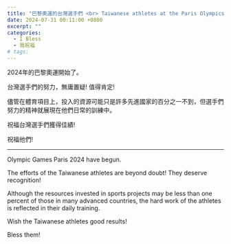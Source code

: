 ```yaml
---
title: "巴黎奧運的台灣選手們 <br> Taiwanese athletes at the Paris Olympics"
date: 2024-07-31 00:11:00 +0800
excerpt: ""
categories:
  - I Bless
  - 我祝福
# tags:
---
```


2024年的巴黎奧運開始了。

台灣選手們的努力，無庸置疑! 值得肯定!

儘管在體育項目上，投入的資源可能只是許多先進國家的百分之一不到，但選手們努力的精神就展現在他們日常的訓練中。

祝福台灣選手們獲得佳績!

祝福他們!

---

Olympic Games Paris 2024 have begun.

The efforts of the Taiwanese athletes are beyond doubt! They deserve recognition!

Although the resources invested in sports projects may be less than one percent of those in many advanced countries, the hard work of the athletes is reflected in their daily training.

Wish the Taiwanese athletes good results!

Bless them!

<!--
FB: 
facebook.com/hsienching.chung/posts/pfbid02R3928jyzi5rsLXMHyzee9ZzdqURTKasN92pexgJA1Ye3UyiyhNoAu8XnGWWzuaC7l

Twitter:
https://x.com/HsienChing_/status/1818467809862766795
https://x.com/HsienChing_/status/1818468152604606655
-->
